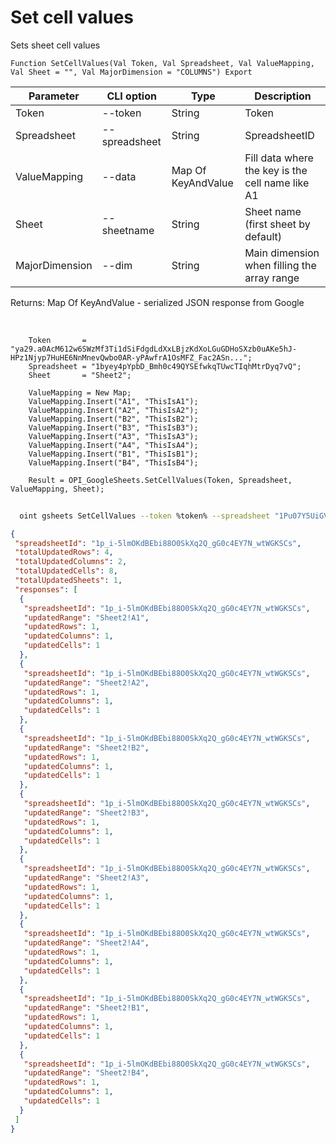 ﻿---
sidebar_position: 1
---

# Set cell values
 Sets sheet cell values



`Function SetCellValues(Val Token, Val Spreadsheet, Val ValueMapping, Val Sheet = "", Val MajorDimension = "COLUMNS") Export`

  | Parameter | CLI option | Type | Description |
  |-|-|-|-|
  | Token | --token | String | Token |
  | Spreadsheet | --spreadsheet | String | SpreadsheetID |
  | ValueMapping | --data | Map Of KeyAndValue | Fill data where the key is the cell name like A1 |
  | Sheet | --sheetname | String | Sheet name (first sheet by default) |
  | MajorDimension | --dim | String | Main dimension when filling the array range |

  
  Returns:  Map Of KeyAndValue - serialized JSON response from Google

<br/>




```bsl title="Code example"
    Token       = "ya29.a0AcM612w6SWzMf3Ti1dSiFdgdLdXxLBjzKdXoLGuGDHoSXzb0uAKe5hJ-HPz1Njyp7HuHE6NnMnevQwbo0AR-yPAwfrA1OsMFZ_Fac2ASn...";
    Spreadsheet = "1byey4pYpbD_Bmh0c49QYSEfwkqTUwcTIqhMtrDyq7vQ";
    Sheet       = "Sheet2";

    ValueMapping = New Map;
    ValueMapping.Insert("A1", "ThisIsA1");
    ValueMapping.Insert("A2", "ThisIsA2");
    ValueMapping.Insert("B2", "ThisIsB2");
    ValueMapping.Insert("B3", "ThisIsB3");
    ValueMapping.Insert("A3", "ThisIsA3");
    ValueMapping.Insert("A4", "ThisIsA4");
    ValueMapping.Insert("B1", "ThisIsB1");
    ValueMapping.Insert("B4", "ThisIsB4");

    Result = OPI_GoogleSheets.SetCellValues(Token, Spreadsheet, ValueMapping, Sheet);
```



```sh title="CLI command example"
    
  oint gsheets SetCellValues --token %token% --spreadsheet "1Pu07Y5UiGVfW4fqfP7tcSQtdSX_2wdm2Ih23zlxJJwc" --data %data% --sheetname "Sheet2" --dim %dim%

```

```json title="Result"
{
 "spreadsheetId": "1p_i-5lmOKdBEbi88O0SkXq2Q_gG0c4EY7N_wtWGKSCs",
 "totalUpdatedRows": 4,
 "totalUpdatedColumns": 2,
 "totalUpdatedCells": 8,
 "totalUpdatedSheets": 1,
 "responses": [
  {
   "spreadsheetId": "1p_i-5lmOKdBEbi88O0SkXq2Q_gG0c4EY7N_wtWGKSCs",
   "updatedRange": "Sheet2!A1",
   "updatedRows": 1,
   "updatedColumns": 1,
   "updatedCells": 1
  },
  {
   "spreadsheetId": "1p_i-5lmOKdBEbi88O0SkXq2Q_gG0c4EY7N_wtWGKSCs",
   "updatedRange": "Sheet2!A2",
   "updatedRows": 1,
   "updatedColumns": 1,
   "updatedCells": 1
  },
  {
   "spreadsheetId": "1p_i-5lmOKdBEbi88O0SkXq2Q_gG0c4EY7N_wtWGKSCs",
   "updatedRange": "Sheet2!B2",
   "updatedRows": 1,
   "updatedColumns": 1,
   "updatedCells": 1
  },
  {
   "spreadsheetId": "1p_i-5lmOKdBEbi88O0SkXq2Q_gG0c4EY7N_wtWGKSCs",
   "updatedRange": "Sheet2!B3",
   "updatedRows": 1,
   "updatedColumns": 1,
   "updatedCells": 1
  },
  {
   "spreadsheetId": "1p_i-5lmOKdBEbi88O0SkXq2Q_gG0c4EY7N_wtWGKSCs",
   "updatedRange": "Sheet2!A3",
   "updatedRows": 1,
   "updatedColumns": 1,
   "updatedCells": 1
  },
  {
   "spreadsheetId": "1p_i-5lmOKdBEbi88O0SkXq2Q_gG0c4EY7N_wtWGKSCs",
   "updatedRange": "Sheet2!A4",
   "updatedRows": 1,
   "updatedColumns": 1,
   "updatedCells": 1
  },
  {
   "spreadsheetId": "1p_i-5lmOKdBEbi88O0SkXq2Q_gG0c4EY7N_wtWGKSCs",
   "updatedRange": "Sheet2!B1",
   "updatedRows": 1,
   "updatedColumns": 1,
   "updatedCells": 1
  },
  {
   "spreadsheetId": "1p_i-5lmOKdBEbi88O0SkXq2Q_gG0c4EY7N_wtWGKSCs",
   "updatedRange": "Sheet2!B4",
   "updatedRows": 1,
   "updatedColumns": 1,
   "updatedCells": 1
  }
 ]
}
```
